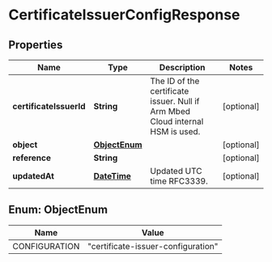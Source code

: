 
# CertificateIssuerConfigResponse

## Properties
Name | Type | Description | Notes
------------ | ------------- | ------------- | -------------
**certificateIssuerId** | **String** | The ID of the certificate issuer. Null if Arm Mbed Cloud internal HSM is used.  |  [optional]
**object** | [**ObjectEnum**](#ObjectEnum) |  |  [optional]
**reference** | **String** |  |  [optional]
**updatedAt** | [**DateTime**](DateTime.md) | Updated UTC time RFC3339. |  [optional]


<a name="ObjectEnum"></a>
## Enum: ObjectEnum
Name | Value
---- | -----
CONFIGURATION | &quot;certificate-issuer-configuration&quot;




